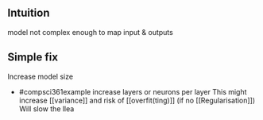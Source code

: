 ## Intuition
model not complex enough to map input & outputs
## Simple fix
Increase model size 
- #compsci361example increase layers or neurons per layer
This might increase [[variance]] and risk of [[overfit(ting)]] (if no [[Regularisation]])
Will slow the llea